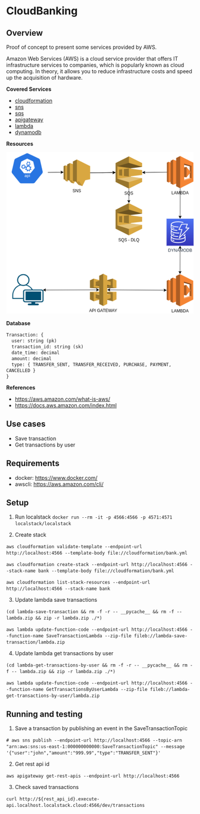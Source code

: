 # CloudBanking

## Overview
Proof of concept to present some services provided by AWS.

Amazon Web Services (AWS) is a cloud service provider that offers IT infrastructure services to companies, which is popularly known as cloud computing. 
In theory, it allows you to reduce infrastructure costs and speed up the acquisition of hardware.

**Covered Services**

- [cloudformation](https://docs.aws.amazon.com/AWSCloudFormation/latest/UserGuide/Welcome.html)
- [sns](https://docs.aws.amazon.com/sns/latest/dg/welcome.html)
- [sqs](https://docs.aws.amazon.com/AWSSimpleQueueService/latest/SQSDeveloperGuide/welcome.html)
- [apigateway](https://docs.aws.amazon.com/apigateway/latest/developerguide/welcome.html)
- [lambda](https://docs.aws.amazon.com/lambda/latest/dg/welcome.html)
- [dynamodb](https://docs.aws.amazon.com/amazondynamodb/latest/developerguide/Introduction.html)


**Resources**

![alt text](assets/images/components.png)

**Database**
```
Transaction: {
  user: string (pk)
  transaction_id: string (sk)
  date_time: decimal
  amount: decimal
  type: { TRANSFER_SENT, TRANSFER_RECEIVED, PURCHASE, PAYMENT, CANCELLED }
}
```

**References**

- https://aws.amazon.com/what-is-aws/
- https://docs.aws.amazon.com/index.html


## Use cases
- Save transaction
- Get transactions by user


## Requirements
- docker: https://www.docker.com/
- awscli: https://aws.amazon.com/cli/

## Setup

1. Run localstack
`docker run --rm -it -p 4566:4566 -p 4571:4571 localstack/localstack`

2. Create stack

`aws cloudformation validate-template --endpoint-url http://localhost:4566 --template-body file://cloudformation/bank.yml`

`aws cloudformation create-stack --endpoint-url http://localhost:4566 --stack-name bank --template-body file://cloudformation/bank.yml`

`aws cloudformation list-stack-resources --endpoint-url http://localhost:4566 --stack-name bank`

3. Update lambda save transactions

`(cd lambda-save-transaction && rm -f -r -- __pycache__ && rm -f -- lambda.zip && zip -r lambda.zip ./*)`

`aws lambda update-function-code --endpoint-url http://localhost:4566 --function-name SaveTransactionLambda --zip-file fileb://lambda-save-transaction/lambda.zip`


4. Update lambda get transactions by user

`(cd lambda-get-transactions-by-user && rm -f -r -- __pycache__ && rm -f -- lambda.zip && zip -r lambda.zip ./*)`

`aws lambda update-function-code --endpoint-url http://localhost:4566 --function-name GetTransactionsByUserLambda --zip-file fileb://lambda-get-transactions-by-user/lambda.zip`


## Running and testing

1. Save a transaction by publishing an event in the SaveTransactionTopic

`# aws sns publish --endpoint-url http://localhost:4566 --topic-arn "arn:aws:sns:us-east-1:000000000000:SaveTransactionTopic" --message '{"user":"john","amount":"999.99","type":"TRANSFER_SENT"}'`

2. Get rest api id

`aws apigateway get-rest-apis --endpoint-url http://localhost:4566`

3. Check saved transactions

`curl http://${rest_api_id}.execute-api.localhost.localstack.cloud:4566/dev/transactions`